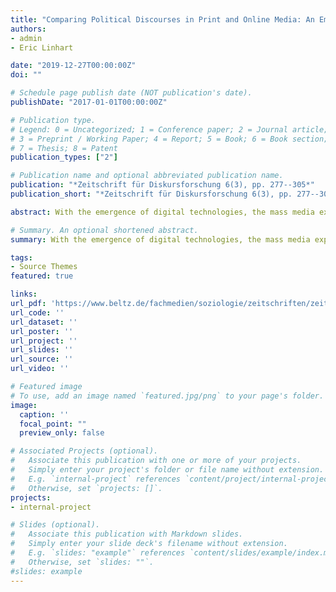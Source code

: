 ```yaml
---
title: "Comparing Political Discourses in Print and Online Media: An Empirical Analysis of the German Renewable Energy Act Amendment 2014"
authors:
- admin
- Eric Linhart

date: "2019-12-27T00:00:00Z"
doi: ""

# Schedule page publish date (NOT publication's date).
publishDate: "2017-01-01T00:00:00Z"

# Publication type.
# Legend: 0 = Uncategorized; 1 = Conference paper; 2 = Journal article;
# 3 = Preprint / Working Paper; 4 = Report; 5 = Book; 6 = Book section;
# 7 = Thesis; 8 = Patent
publication_types: ["2"]

# Publication name and optional abbreviated publication name.
publication: "*Zeitschrift für Diskursforschung 6(3), pp. 277--305*"
publication_short: "*Zeitschrift für Diskursforschung 6(3), pp. 277--305*"

abstract: With the emergence of digital technologies, the mass media exploited new distribution channels. This differentiation of communication platforms led to a fragmentation of the public sphere. Based on a comparative discourse analysis on the German Renewable Energy Act Amendment 2014, including both print and online media, this article investigates the influence of media platforms on the public discourse. We find that, in our application, the online and print discourses differ significantly from each other with regard to both the standing of actors and the framing of the main arguments. This variation is on a similar level to the differences between newspaper publishers. Despite this variation, the main structures of the print media and the online media discourses do not differ fundamentally.

# Summary. An optional shortened abstract.
summary: With the emergence of digital technologies, the mass media exploited new distribution channels. This differentiation of communication platforms led to a fragmentation of the public sphere. Based on a comparative discourse analysis on the German Renewable Energy Act Amendment 2014, including both print and online media, this article investigates the influence of media platforms on the public discourse. We find that, in our application, the online and print discourses differ significantly from each other with regard to both the standing of actors and the framing of the main arguments. This variation is on a similar level to the differences between newspaper publishers. Despite this variation, the main structures of the print media and the online media discourses do not differ fundamentally.

tags:
- Source Themes
featured: true

links:
url_pdf: 'https://www.beltz.de/fachmedien/soziologie/zeitschriften/zeitschrift_fuer_diskursforschung/37255-zeitschrift-fuer-diskursforschung-3-2018.html'
url_code: ''
url_dataset: ''
url_poster: ''
url_project: ''
url_slides: ''
url_source: ''
url_video: ''

# Featured image
# To use, add an image named `featured.jpg/png` to your page's folder. 
image:
  caption: ''
  focal_point: ""
  preview_only: false

# Associated Projects (optional).
#   Associate this publication with one or more of your projects.
#   Simply enter your project's folder or file name without extension.
#   E.g. `internal-project` references `content/project/internal-project/index.md`.
#   Otherwise, set `projects: []`.
projects:
- internal-project

# Slides (optional).
#   Associate this publication with Markdown slides.
#   Simply enter your slide deck's filename without extension.
#   E.g. `slides: "example"` references `content/slides/example/index.md`.
#   Otherwise, set `slides: ""`.
#slides: example
---
```


